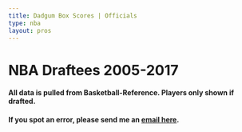 ```yaml
---
title: Dadgum Box Scores | Officials
type: nba
layout: pros
---
```


# NBA Draftees 2005-2017

#### All data is pulled from Basketball-Reference. Players only shown if drafted.

#### If you spot an error, please send me an [email here](mailto:cbbstatshelp@gmail.com).

